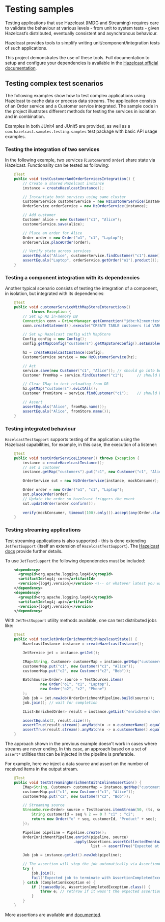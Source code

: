 # Testing samples

Testing applications that use Hazelcast (IMDG and Streaming) requires care to validate the behaviour at various levels - from
unit to system tests - given Hazelcast’s distributed, eventually consistent and asynchronous behaviour.

Hazelcast provides tools to simplify writing unit/component/integration tests of such applications.

This project demonstrates the use of these tools. Full documentation to setup and configure your dependencies is available in the [Hazelcast official documentation](https://docs.hazelcast.com/hazelcast/latest/test/testing-apps).

## Testing complex test scenarios

The following examples show how to test complex applications using Hazelcast to cache data or process data streams.
The application consists of an Order service and a Customer service integrated. The sample code in the project illustrates different methods for testing 
the services in isolation and in combination.

Examples in both JUnit4 and JUnit5 are provided, as well as a `com.hazelcast.samples.testing.samples` test package with basic API usage examples.

### Testing the integration of two services

In the following example, two services (`Customer`and `Order`) share state via Hazelcast. Functionality can be tested as
following:

```java
    @Test
    public void testCustomerAndOrderServicesIntegration() {
        // Create a shared Hazelcast instance
        instance = createHazelcastInstance();

        // Instantiate both services using same cluster
        CustomerService customerService = new HzCustomerService(instance);
        OrderService orderService = new HzOrderService(instance);

        // Add customer
        Customer alice = new Customer("c1", "Alice");
        customerService.save(alice);

        // Place an order for Alice
        Order order = new Order("o1", "c1", "Laptop");
        orderService.placeOrder(order);

        // Verify state across services
        assertEquals("Alice", customerService.findCustomer("c1").name());
        assertEquals("Laptop", orderService.getOrder("o1").product());
    }
```

### Testing a component integration with its dependencies

Another typical scenario consists of testing the integration of a component, in isolation, but integrated with its dependencies:

```java
    @Test
    public void customerServiceWithMapStoreInteractions()
            throws Exception {
        // Set up H2 in-memory DB
        Connection conn = DriverManager.getConnection("jdbc:h2:mem:test;DB_CLOSE_DELAY=-1");
        conn.createStatement().execute("CREATE TABLE customers (id VARCHAR PRIMARY KEY, name VARCHAR)");

        // Set up Hazelcast config with MapStore
        Config config = new Config();
        config.getMapConfig("customers").getMapStoreConfig().setEnabled(true).setImplementation(new CustomerMapStore(conn));

        hz = createHazelcastInstance(config);
        CustomerService service = new HzCustomerService(hz);

        // Act
        service.save(new Customer("c1", "Alice")); // should go into both IMap and DB
        Customer fromMap = service.findCustomer("c1");      // should be from IMap

        // Clear IMap to test reloading from DB
        hz.getMap("customers").evictAll();
        Customer fromStore = service.findCustomer("c1");    // should be reloaded from H2

        // Assert
        assertEquals("Alice", fromMap.name());
        assertEquals("Alice", fromStore.name());
    }

```

### Testing integrated behaviour

`HazelcastTestSupport` supports testing of the application using the Hazelcast capabilities, for example, in this case, the
execution of a listener:

```java
    @Test
    public void testOrderServiceListener() throws Exception {
        instance = createHazelcastInstance();
        // set a customer
        instance.getMap("customers").put("c1", new Customer("c1", "Alice"));

        OrderService sut = new HzOrderService(instance, mockConsumer);

        Order order = new Order("o1", "c1", "Laptop");
        sut.placeOrder(order);
        // Update the order so hazelcast triggers the event
        sut.updateOrder(order.confirm());
        
        verify(mockConsumer, timeout(100).only()).accept(any(Order.class));
    }
```

### Testing streaming applications

Test streaming applications is also supported - this is done extending `JetTestSupport` (itself an extension
of `HazelcastTestSupport`). The [Hazelcast docs](https://docs.hazelcast.com/hazelcast/5.5/test/testing-streaming) provide further details.

To use `JetTestSupport` the following dependencies must be included:

```xml
    <dependency>
      <groupId>org.apache.logging.log4j</groupId>
      <artifactId>log4j-core</artifactId>
      <version>{log4j.version}</version> <!-- or whatever latest you want -->
    </dependency>
    <dependency>
      <groupId>org.apache.logging.log4j</groupId>
      <artifactId>log4j-api</artifactId>
      <version>{log4j.version}</version>
    </dependency>
```

With `JetTestSupport` utility methods available, one can test distributed jobs like:

```java
    @Test
    public void testJetOrderEnrichmentWithHazelcastState() {
        HazelcastInstance instance = createHazelcastInstance();

        JetService jet = instance.getJet();

        IMap<String, Customer> customerMap = instance.getMap("customers");
        customerMap.put("c1", new Customer("c1", "Alice"));
        customerMap.put("c2", new Customer("c2", "Bob"));

        BatchSource<Order> source = TestSources.items(
                new Order("o1", "c1", "Laptop"),
                new Order("o2", "c2", "Phone")
        );
        Job job = jet.newJob(OrderEnrichmentPipeline.build(source));
        job.join(); // wait for completion

        IList<EnrichedOrder> result = instance.getList("enriched-orders");

        assertEquals(2, result.size());
        assertTrue(result.stream().anyMatch(o -> o.customerName().equals("Alice")));
        assertTrue(result.stream().anyMatch(o -> o.customerName().equals("Bob")));
    }
```

The approach shown in the previous example doesn't work in cases where streams are never ending.
In this case, an approach based on a set of `assert*` utilities that can be injected in the pipeline is preferable.

For example, here we inject a data source and assert on the number of received items in the output stream.

```java
    @Test
    public void testStreamingEnrichmentWithInlineAssertion() {
        IMap<String, Customer> customerMap = instance.getMap("customers");
        customerMap.put("c1", new Customer("c1", "Alice"));
        customerMap.put("c2", new Customer("c2", "Bob"));

        // Streaming source
        StreamSource<Order> source = TestSources.itemStream(50, (ts, seq) -> {
            String customerId = seq % 2 == 0 ? "c1" : "c2";
            return new Order("o" + seq, customerId, "Product" + seq);
        });

        Pipeline pipeline = Pipeline.create();
        OrderEnrichmentPipeline.enrich(pipeline, source)
                               .apply(Assertions.assertCollectedEventually(5,
                                       list -> assertTrue("Expected at least 10 enriched orders", list.size() >= 10)));

        Job job = instance.getJet().newJob(pipeline);

        // The assertion will stop the job automatically via AssertionCompletedException by assertCollectedEventually
        try {
            job.join();
            fail("Expected job to terminate with AssertionCompletedException");
        } catch (CompletionException e) {
            if (!causedBy(e, AssertionCompletedException.class)) {
                throw e; // rethrow if it wasn't the expected assertion exit
            }
        }
    }
```

More assertions are available and [documented](https://docs.hazelcast.com/hazelcast/5.5/test/testing#assertions). 